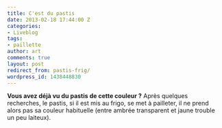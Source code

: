```yaml
---
title: C'est du pastis
date: 2013-02-18 17:44:00 Z
categories:
- Liveblog
tags:
- paillette
author: art
comments: true
layout: post
redirect_from: pastis-frig/
wordpress_id: 1438448830
---
```


**Vous avez déjà vu du pastis de cette couleur ?**
Après quelques recherches, le pastis, si il est mis au frigo, se met à pailleter, il ne prend alors pas sa couleur habituelle (entre ambrée transparent et jaune trouble un peu laiteux).

